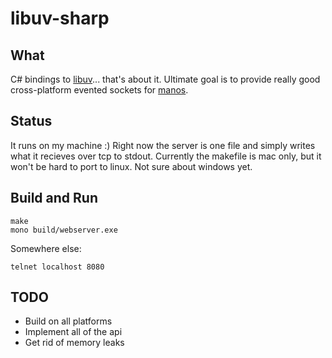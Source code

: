libuv-sharp
==========

What
----

C# bindings to [libuv][0]... that's about it. Ultimate goal is to provide really good cross-platform evented sockets for [manos][1].

Status
-----

It runs on my machine :)
Right now the server is one file and simply writes what it recieves over tcp to stdout.
Currently the makefile is mac only, but it won't be hard to port to linux. Not sure about windows yet.

Build and Run
-------------

	make
	mono build/webserver.exe

Somewhere else:

	telnet localhost 8080


TODO
----

* Build on all platforms
* Implement all of the api
* Get rid of memory leaks

[0]: https://www.github.com/joyent/libuv
[1]: https://www.github.com/jacksonh/manos
